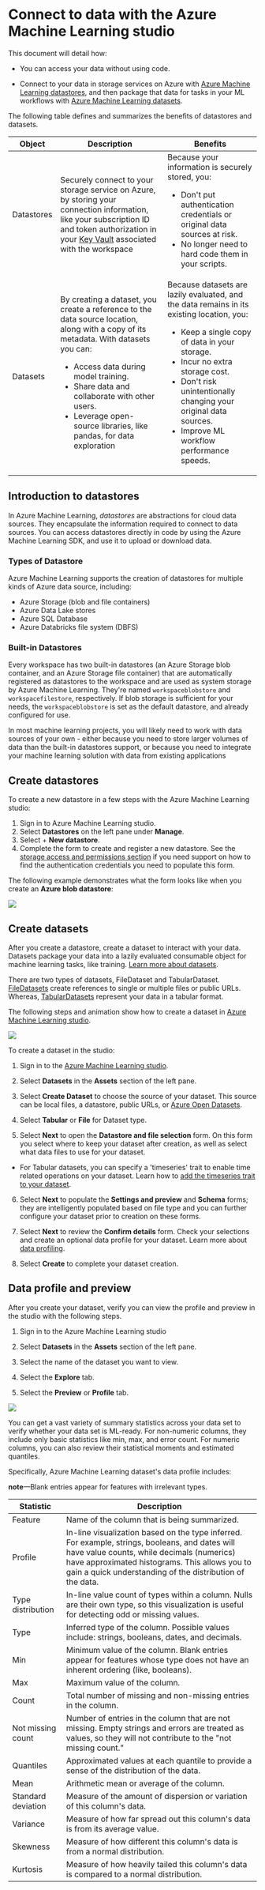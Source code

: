 # Connect to data with the Azure Machine Learning studio

This document will detail how:
* You can access your data without using code. 

* Connect to your data in storage services on Azure with [Azure Machine Learning datastores](https://docs.microsoft.com/en-us/azure/machine-learning/how-to-access-data), and then package that data for tasks in your ML workflows with [Azure Machine Learning datasets](https://docs.microsoft.com/en-us/azure/machine-learning/how-to-create-register-datasets).

The following table defines and summarizes the benefits of datastores and datasets.

| **Object** | **Description** | **Benefits** |
| ---------- | -------------- | ---------------- |
|Datastores | Securely connect to your storage service on Azure, by storing your connection information, like your subscription ID and token authorization in your [Key Vault](https://azure.microsoft.com/services/key-vault/) associated with the workspace | Because your information is securely stored, you: <ul><li>Don't put authentication credentials or original data sources at risk.</li><li>No longer need to hard code them in your scripts.</li></ul>|
|Datasets | By creating a dataset, you create a reference to the data source location, along with a copy of its metadata. With datasets you can: <ul><li> Access data during model training.</li><li>Share data and collaborate with other users.</li><li>Leverage open-source libraries, like pandas, for data exploration</li></ul> | Because datasets are lazily evaluated, and the data remains in its existing location, you: <ul><li>Keep a single copy of data in your storage.</li><li> Incur no extra storage cost.</li><li> Don't risk unintentionally changing your original data sources.</li><li>Improve ML workflow performance speeds.</li></ul>|


## Introduction to datastores

In Azure Machine Learning, *datastores* are abstractions for cloud data sources. They encapsulate the information required to connect to data sources. You can access datastores directly in code by using the Azure Machine Learning SDK, and use it to upload or download data.

### Types of Datastore
Azure Machine Learning supports the creation of datastores for multiple kinds of Azure data source, including:

* Azure Storage (blob and file containers)
* Azure Data Lake stores
* Azure SQL Database
* Azure Databricks file system (DBFS)

### Built-in Datastores
Every workspace has two built-in datastores (an Azure Storage blob container, and an Azure Storage file container) that are automatically registered as datastores to the workspace and are used as system storage by Azure Machine Learning.  They're named `workspaceblobstore` and `workspacefilestore`, respectively. If blob storage is sufficient for your needs, the `workspaceblobstore` is set as the default datastore, and already configured for use.

In most machine learning projects, you will likely need to work with data sources of your own - either because you need to store larger volumes of data than the built-in datastores support, or because you need to integrate your machine learning solution with data from existing applications

  
 ## Create datastores

 To create a new datastore in a few steps with the Azure Machine Learning studio:
 
1. Sign in to Azure Machine Learning studio.
2. Select **Datastores** on the left pane under **Manage**.
3. Select + **New datastore**.
4. Complete the form to create and register a new datastore. See the [storage access and permissions section](https://docs.microsoft.com/en-us/azure/machine-learning/how-to-connect-data-ui#access-validation) if you need support on how to find the authentication credentials you need to populate this form.

The following example demonstrates what the form looks like when you create an **Azure blob datastore**:

![](https://docs.microsoft.com/en-us/azure/machine-learning/media/how-to-connect-data-ui/new-datastore-form.png)

## Create datasets

After you create a datastore, create a dataset to interact with your data. Datasets package your data into a lazily evaluated consumable object for machine learning tasks, like training. [Learn more about datasets](https://docs.microsoft.com/en-us/azure/machine-learning/how-to-create-register-datasets).

There are two types of datasets, FileDataset and TabularDataset. 
[FileDatasets](https://docs.microsoft.com/en-us/azure/machine-learning/how-to-create-register-datasets#filedataset) create references to single or multiple files or public URLs. Whereas, [TabularDatasets](https://docs.microsoft.com/en-us/azure/machine-learning/how-to-create-register-datasets#tabulardataset) represent your data in a tabular format.

The following steps and animation show how to create a dataset in [Azure Machine Learning studio](https://ml.azure.com/).

![](https://docs.microsoft.com/en-us/azure/machine-learning/media/how-to-connect-data-ui/create-dataset-ui.gif)

To create a dataset in the studio:

1. Sign in to the [Azure Machine Learning studio](https://ml.azure.com/).

2. Select **Datasets** in the **Assets** section of the left pane.

3. Select **Create Dataset** to choose the source of your dataset. This source can be local files, a datastore, public URLs, or [Azure Open Datasets](https://docs.microsoft.com/en-us/azure/open-datasets/how-to-create-azure-machine-learning-dataset-from-open-dataset).

4. Select **Tabular** or **File** for Dataset type.

5. Select **Next** to open the **Datastore and file selection** form. On this form you select where to keep your dataset after creation, as well as select what data files to use for your dataset. 

  * For Tabular datasets, you can specify a 'timeseries' trait to enable time related operations on your dataset. Learn how to [add the timeseries trait to your dataset](https://docs.microsoft.com/en-us/azure/machine-learning/how-to-monitor-datasets#studio-dataset).

6. Select **Next** to populate the **Settings and preview** and **Schema** forms; they are intelligently populated based on file type and you can further configure your dataset prior to creation on these forms.

7. Select **Next** to review the **Confirm details** form. Check your selections and create an optional data profile for your dataset. Learn more about [data profiling](https://docs.microsoft.com/en-us/azure/machine-learning/how-to-connect-data-ui#profile).

8. Select **Create** to complete your dataset creation.

## Data profile and preview
After you create your dataset, verify you can view the profile and preview in the studio with the following steps.

1. Sign in to the Azure Machine Learning studio

2. Select **Datasets** in the **Assets** section of the left pane.

3. Select the name of the dataset you want to view.

4. Select the **Explore** tab.

5. Select the **Preview** or **Profile** tab.

![](https://docs.microsoft.com/en-us/azure/machine-learning/media/how-to-connect-data-ui/dataset-preview-profile.gif)

You can get a vast variety of summary statistics across your data set to verify whether your data set is ML-ready. For non-numeric columns, they include only basic statistics like min, max, and error count. For numeric columns, you can also review their statistical moments and estimated quantiles.

Specifically, Azure Machine Learning dataset's data profile includes:

**note**—Blank entries appear for features with irrelevant types.

| Statistic |	Description |
| --------- | ----------- |
| Feature |	Name of the column that is being summarized. |
| Profile |	In-line visualization based on the type inferred. For example, strings, booleans, and dates will have value counts, while decimals (numerics) have approximated histograms. This allows you to gain a quick understanding of the distribution of the data. |
| Type distribution	| In-line value count of types within a column. Nulls are their own type, so this visualization is useful for detecting odd or missing values. |
| Type |	Inferred type of the column. Possible values include: strings, booleans, dates, and decimals. |
| Min |	Minimum value of the column. Blank entries appear for features whose type does not have an inherent ordering (like, booleans). |
| Max |	Maximum value of the column. |
| Count	| Total number of missing and non-missing entries in the column. |
| Not missing count |	Number of entries in the column that are not missing. Empty strings and errors are treated as values, so they will not contribute to the "not missing count."| 
| Quantiles	| Approximated values at each quantile to provide a sense of the distribution of the data.| 
| Mean |	Arithmetic mean or average of the column. |
| Standard deviation | Measure of the amount of dispersion or variation of this column's data. |
| Variance |Measure of how far spread out this column's data is from its average value. |
| Skewness |	Measure of how different this column's data is from a normal distribution. |
| Kurtosis |	Measure of how heavily tailed this column's data is compared to a normal distribution. |
